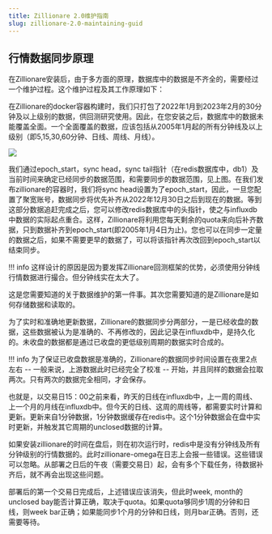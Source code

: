 ```yaml
---
title: Zillionare 2.0维护指南
slug: zillionare-2.0-maintaining-guid
---
```


## 行情数据同步原理

在Zillionare安装后，由于多方面的原理，数据库中的数据是不齐全的，需要经过一个维护过程。这个维护过程及其工作原理如下：

在Zillionare的docker容器构建时，我们只打包了2022年1月到2023年2月的30分钟及以上级别的数据，供回测研究使用。因此，在您安装之后，数据库中的数据未能覆盖全面。一个全面覆盖的数据，应该包括从2005年1月起的所有分钟线及以上级别（即5,15,30,60分钟、日线、周线、月线）。

![](https://images.jieyu.ai/images/2024/02/data-sync-pointer.jpg)

我们通过epoch_start，sync head，sync tail指针（在redis数据库中，db1）及当前时间来确定已经同步的数据范围，和需要同步的数据范围，见上图。在我们发布zillionare的容器时，我们将sync head设置为了epoch_start，因此，一旦您配置了聚宽账号，数据同步将优先补齐从2022年12月30日之后到现在的数据。等到这部分数据追赶完成之后，您可以修改redis数据库中的头指针，使之与influxdb中数据的实际起点重合。这样，Zillionare将利用您每天剩余的quota来向后补齐数据，只到数据补齐到epoch_start(即2005年1月4日为止)。您也可以在同步一定量的数据之后，如果不需要更早的数据了，可以将该指针再次改回到epoch_start以结束同步。

!!! info
    这样设计的原因是因为要发挥Zillionare回测框架的优势，必须使用分钟线行情数据进行撮合。但分钟线实在太大了。

这是您需要知道的关于数据维护的第一件事。其次您需要知道的是Zillionare是如何存储数据和读取的。

为了实时和准确地更新数据，Zillionare的数据同步分两部分，一是已经收盘的数据，这些数据被认为是准确的、不再修改的，因此记录在influxdb中，是持久化的。未收盘的数据都是通过已收盘的更低级别周期的数据实时合成的。

!!! info
    为了保证已收盘数据是准确的，Zillionare的数据同步时间设置在夜里2点左右 -- 一般来说，上游数据此时已经完全了校准 -- 开始，并且同样的数据会拉取两次。只有两次的数据完全相同，才会保存。

也就是，以交易日15：00之前来看，昨天的日线在influxdb中，上一周的周线、上一个月的月线在influxdb中。但今天的日线、这周的周线等，都需要实时计算和更新。更新来自1分钟数据，1分钟数据缓存在redis中。这个1分钟数据会在盘中实时更新，并触发其它周期的unclosed数据的计算。

如果安装zillionare的时间在盘后，则在初次运行时，redis中是没有分钟线及所有分钟级别的行情数据的。此时zillionare-omega在日志上会报一些错误。这些错误可以忽略。从部署之日后的午夜（需要交易日）起，会有多个下载任务，待数据补齐后，就不再会出现这些问题。

部署后的第一个交易日完成后，上述错误应该消失，但此时week, month的unclosed bay能否计算正确，取决于quota。如果quota够同步1周的分钟和日线，则week bar正确；如果能同步1个月的分钟和日线，则月bar正确。否则，还需要等待。

